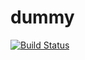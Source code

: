 # dummy
[![Build Status](https://travis-ci.org/Ahmad138/dummy.svg?branch=master)](https://travis-ci.org/Ahmad138/dummy)
